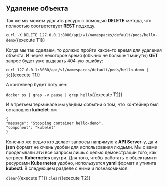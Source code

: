 ## Удаление объекта 

Так же мы можем удалить ресурс с помощью **DELETE** метода, что полностью соответствует **REST** подходу.

`curl -X DELETE 127.0.0.1:8080/api/v1/namespaces/default/pods/hello-demo`{{execute T1}}

Когда мы так сделаем, то должно пройти какое-то время для удаления объекта. И через некоторое время (обычно не больше 1 минуты) **GET** запрос будет уже выдавать 404-ую ошибку:

`curl 127.0.0.1:8080/api/v1/namespaces/default/pods/hello-demo | jq`{{execute T1}}

А контейнер будет потушен:

`docker ps | grep -v pause | grep hello`{{execute T2}}

И в третьем терминале мы увидим событии о том, что контейнер был остановлен **kubelet**-ом

```
{
"message": "Stopping container hello-demo",
"component": "kubelet"
}
```

Конечно же редко кто делает запросы напрямую к **API Server**-у, да и **json** формат не очень удобен для использования людьми. Мы с вами проделывали эти все запросы лишь с целью демонстрации того, как устроен **Kubernetes** внутри. Для того, чтобы работать с объектами и ресурсами **Kubernetes** удобно, используется **yaml** формат и утилита **kubectl**. В следующем разделе с ними и познакомимся.

`clear`{{execute T1}} `clear`{{execute T2}}

